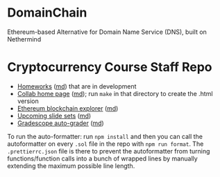 # DomainChain
Ethereum-based Alternative for Domain Name Service (DNS), built on Nethermind

Cryptocurrency Course Staff Repo
================================



- [Homeworks](hws/readme.html) ([md](hws/readme.md)) that are in development
- [Collab home page](collab/home.html) ([md](collab/home.md)); run `make` in that directory to create the .html version
- [Ethereum blockchain explorer](explorer/readme.html) ([md](explorer/readme.md))
- [Upcoming slide sets](slides/readme.html) ([md](slides/readme.md))
- [Gradescope auto-grader](gradescope/readme.html) ([md](gradescope/readme.md))

To run the auto-formatter: run `npm install` and then you can call the autoformatter on every `.sol` file in the repo with `npm run format`. The `.prettierrc.json` file is there to prevent the autoformatter from turning functions/function calls into a bunch of wrapped lines by manually extending the maximum possible line length.


